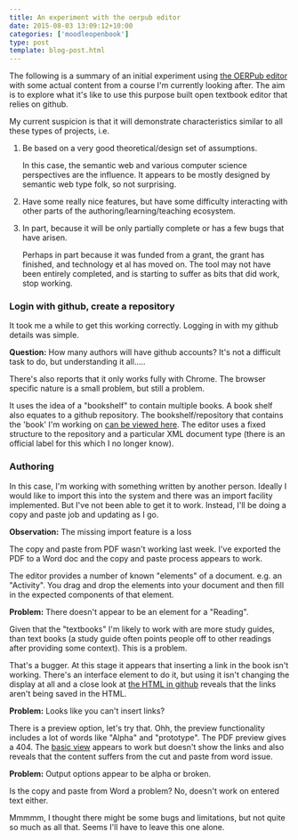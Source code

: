 ```yaml
---
title: An experiment with the oerpub editor
date: 2015-08-03 13:09:12+10:00
categories: ['moodleopenbook']
type: post
template: blog-post.html
---
```

The following is a summary of an initial experiment using [the OERPub editor](http://editor.oerpub.org/) with some actual content from a course I'm currently looking after. The aim is to explore what it's like to use this purpose built open textbook editor that relies on github.

My current suspicion is that it will demonstrate characteristics similar to all these types of projects, i.e.

1. Be based on a very good theoretical/design set of assumptions.
    
    In this case, the semantic web and various computer science perspectives are the influence. It appears to be mostly designed by semantic web type folk, so not surprising.
    
2. Have some really nice features, but have some difficulty interacting with other parts of the authoring/learning/teaching ecosystem.
3. In part, because it will be only partially complete or has a few bugs that have arisen.
    
    Perhaps in part because it was funded from a grant, the grant has finished, and technology et al has moved on. The tool may not have been entirely completed, and is starting to suffer as bits that did work, stop working.
    

### Login with github, create a repository

It took me a while to get this working correctly. Logging in with my github details was simple.

**Question:** How many authors will have github accounts? It's not a difficult task to do, but understanding it all.....

There's also reports that it only works fully with Chrome. The browser specific nature is a small problem, but still a problem.

It uses the idea of a "bookshelf" to contain multiple books. A book shelf also equates to a github repository. The bookshelf/repository that contains the 'book' I'm working on [can be viewed here](https://github.com/djplaner/edu8111-themes). The editor uses a fixed structure to the repository and a particular XML document type (there is an official label for this which I no longer know).

### Authoring

In this case, I'm working with something written by another person. Ideally I would like to import this into the system and there was an import facility implemented. But I've not been able to get it to work. Instead, I'll be doing a copy and paste job and updating as I go.

**Observation:** The missing import feature is a loss

The copy and paste from PDF wasn't working last week. I've exported the PDF to a Word doc and the copy and paste process appears to work.

The editor provides a number of known "elements" of a document. e.g. an "Activity". You drag and drop the elements into your document and then fill in the expected components of that element.

**Problem:** There doesn't appear to be an element for a "Reading".

Given that the "textbooks" I'm likely to work with are more study guides, than text books (a study guide often points people off to other readings after providing some context). This is a problem.

That's a bugger. At this stage it appears that inserting a link in the book isn't working. There's an interface element to do it, but using it isn't changing the display at all and a close look at [the HTML in github](https://github.com/djplaner/edu8111-themes/blob/gh-pages/content/module1.html) reveals that the links aren't being saved in the HTML.

**Problem:** Looks like you can't insert links?

There is a preview option, let's try that. Ohh, the preview functionality includes a lot of words like "Alpha" and "prototype". The PDF preview gives a 404. The [basic view](http://djplaner.github.io/edu8111-themes/basic-view.html) appears to work but doesn't show the links and also reveals that the content suffers from the cut and paste from word issue.

**Problem:** Output options appear to be alpha or broken.

Is the copy and paste from Word a problem? No, doesn't work on entered text either.

Mmmmm, I thought there might be some bugs and limitations, but not quite so much as all that. Seems I'll have to leave this one alone.